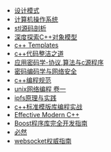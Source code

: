 - [设计模式](DESIGN_PATTERN/README.md)
- [计算机操作系统](THE_COMPUTER_OPERATING_SYSTEM/README.md)
- [stl源码剖析](THE_ANNOTATED_STL_SOURCES/README.md)
- [深度探索C++对象模型]()
- [c++ Templates](CPP_STD_TEMPLATE/README.md)
- [c++代码整洁之道]()
- [应用密码学-协议,算法与c源程序](APPLIED_CRYPTOGRAPHY_PROTOCOLS_ALGORITHMS_AND_SOURCE_CODE_IN_C/README.md)
- [密码编码学与网络安全]()
- [c++编程规范](CPP_CODING_STANDARD/README.md)
- [unix网络编程 卷一](UNIX_NETWORK_PROGRAMMING_V1/README.md)
- [ipfs原理与实践](PRINCIPLES_AND_PRACTICES_OF_IPFS/README.md)
- [c++标准模版库编程实战](USING_THE_CPP_STANDARD_TEMPLATE_LIBRARIES/README.md)
- [Effective Modern C++](EFFECTIVE_MODERN_CPP/README.md)
- [Boost程序库完全开发指南](COMPLETE_DEVELOPMENT_GUIDE_OF_BOOST_LIBRARY/README.md)
- [必然](CERTAIN/README.md)
- [websocket权威指南](THE_DEFINITIVE_GUIDE_TO_HTML5_WEBSOCKET/README.md)

